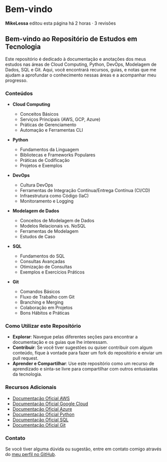 # Bem-vindo

**MikeLessa** editou esta página há 2 horas · 3 revisões

## Bem-vindo ao Repositório de Estudos em Tecnologia

Este repositório é dedicado à documentação e anotações dos meus estudos nas áreas de Cloud Computing, Python, DevOps, Modelagem de Dados, SQL e Git. Aqui, você encontrará recursos, guias, e notas que me ajudam a aprofundar o conhecimento nessas áreas e a acompanhar meu progresso.

### Conteúdos

- **Cloud Computing**
  - Conceitos Básicos
  - Serviços Principais (AWS, GCP, Azure)
  - Práticas de Gerenciamento
  - Automação e Ferramentas CLI

- **Python**
  - Fundamentos da Linguagem
  - Bibliotecas e Frameworks Populares
  - Práticas de Codificação
  - Projetos e Exemplos

- **DevOps**
  - Cultura DevOps
  - Ferramentas de Integração Contínua/Entrega Contínua (CI/CD)
  - Infraestrutura como Código (IaC)
  - Monitoramento e Logging

- **Modelagem de Dados**
  - Conceitos de Modelagem de Dados
  - Modelos Relacionais vs. NoSQL
  - Ferramentas de Modelagem
  - Estudos de Caso

- **SQL**
  - Fundamentos do SQL
  - Consultas Avançadas
  - Otimização de Consultas
  - Exemplos e Exercícios Práticos

- **Git**
  - Comandos Básicos
  - Fluxo de Trabalho com Git
  - Branching e Merging
  - Colaboração em Projetos
  - Bons Hábitos e Práticas

### Como Utilizar este Repositório

- **Explorar**: Navegue pelas diferentes seções para encontrar a documentação e os guias que lhe interessam.
- **Contribuir**: Se você tiver sugestões ou quiser contribuir com algum conteúdo, fique à vontade para fazer um fork do repositório e enviar um pull request.
- **Aprender e Compartilhar**: Use este repositório como um recurso de aprendizado e sinta-se livre para compartilhar com outros entusiastas da tecnologia.

### Recursos Adicionais

- [Documentação Oficial AWS](https://aws.amazon.com/pt/documentation/)
- [Documentação Oficial Google Cloud](https://cloud.google.com/docs/)
- [Documentação Oficial Azure](https://docs.microsoft.com/pt-br/azure/)
- [Documentação Oficial Python](https://docs.python.org/3/)
- [Documentação Oficial SQL](https://dev.mysql.com/doc/)
- [Documentação Oficial Git](https://git-scm.com/doc/)

### Contato

Se você tiver alguma dúvida ou sugestão, entre em contato comigo através do [meu perfil no GitHub](https://github.com/MikeLessa).
